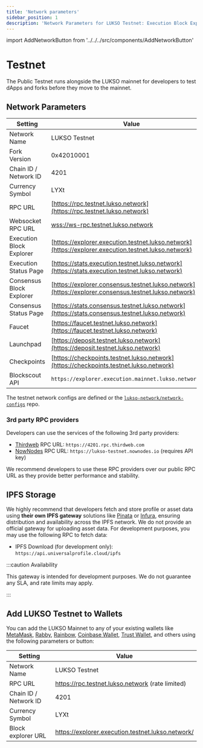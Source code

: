 ```yaml
---
title: 'Network parameters'
sidebar_position: 1
description: 'Network Parameters for LUKSO Testnet: Execution Block Explorer, RPC providers, Chain ID, LUKSO Testnet faucet.'
---
```


import AddNetworkButton from '../../../src/components/AddNetworkButton'

# Testnet

The Public Testnet runs alongside the LUKSO mainnet for developers to test dApps and forks before they move to the mainnet.

## Network Parameters

| Setting                  | Value                                                                                                |
| ------------------------ | ---------------------------------------------------------------------------------------------------- |
| Network Name             | LUKSO Testnet                                                                                        |
| Fork Version             | 0x42010001                                                                                           |
| Chain ID / Network ID    | 4201                                                                                                 |
| Currency Symbol          | LYXt                                                                                                 |
| RPC URL                  | [https://rpc.testnet.lukso.network](https://rpc.testnet.lukso.network)                               |
| Websocket RPC URL        | [wss://ws-rpc.testnet.lukso.network](wss://ws-rpc.testnet.lukso.network)                             |
| Execution Block Explorer | [https://explorer.execution.testnet.lukso.network](https://explorer.execution.testnet.lukso.network) |
| Execution Status Page    | [https://stats.execution.testnet.lukso.network](https://stats.execution.testnet.lukso.network)       |
| Consensus Block Explorer | [https://explorer.consensus.testnet.lukso.network](https://explorer.consensus.testnet.lukso.network) |
| Consensus Status Page    | [https://stats.consensus.testnet.lukso.network](https://stats.consensus.testnet.lukso.network)       |
| Faucet                   | [https://faucet.testnet.lukso.network](https://faucet.testnet.lukso.network)                         |
| Launchpad                | [https://deposit.testnet.lukso.network](https://deposit.testnet.lukso.network)                       |
| Checkpoints              | [https://checkpoints.testnet.lukso.network](https://checkpoints.testnet.lukso.network)               |
| Blockscout API           | `https://explorer.execution.mainnet.lukso.network/api`                                               |

The testnet network configs are defined or the [`lukso-network/network-configs`](https://github.com/lukso-network/network-configs/tree/main/testnet/shared) repo.

### 3rd party RPC providers

Developers can use the services of the following 3rd party providers:

- [Thirdweb](https://thirdweb.com/) RPC URL: `https://4201.rpc.thirdweb.com`
- [NowNodes](https://nownodes.io/) RPC URL: `https://lukso-testnet.nownodes.io` (requires API key)

We recommend developers to use these RPC providers over our public RPC URL as they provide better performance and stability.

## IPFS Storage

We highly recommend that developers fetch and store profile or asset data using **their own IPFS gateway** solutions like [Pinata](https://docs.pinata.cloud/docs/welcome-to-pinata) or [Infura](https://docs.infura.io/networks/ipfs), ensuring distribution and availability across the IPFS network. We do not provide an official gateway for uploading asset data. For development purposes, you may use the following RPC to fetch data:

- IPFS Download (for development only): `https://api.universalprofile.cloud/ipfs`

:::caution Availability

This gateway is intended for development purposes. We do not guarantee any SLA, and rate limits may apply.

:::

## Add LUKSO Testnet to Wallets

You can add the LUKSO Mainnet to any of your existing wallets like [MetaMask](https://metamask.io/), [Rabby](https://rabby.io/), [Rainbow](https://rainbow.me/), [Coinbase Wallet](https://www.coinbase.com/de/wallet), [Trust Wallet](https://trustwallet.com/de), and others using the following parameters or button:

| Setting               | Value                                             |
| --------------------- | ------------------------------------------------- |
| Network Name          | LUKSO Testnet                                     |
| RPC URL               | https://rpc.testnet.lukso.network (rate limited)  |
| Chain ID / Network ID | 4201                                              |
| Currency Symbol       | LYXt                                              |
| Block explorer URL    | https://explorer.execution.testnet.lukso.network/ |

<AddNetworkButton networkName="testnet"/>
